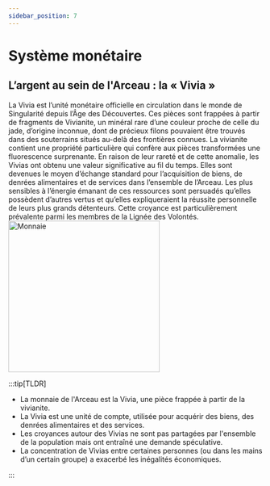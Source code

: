 ```yaml
---
sidebar_position: 7
---
```


# Système monétaire

## L’argent au sein de l'Arceau : la « Vivia »



<Columns>
  <Column>
La Vivia est l’unité monétaire officielle en circulation dans le monde de Singularité depuis l’Âge des Découvertes. Ces pièces sont frappées à partir de fragments de Vivianite, un minéral rare d’une couleur proche de celle du jade, d’origine inconnue, dont de précieux filons pouvaient être trouvés dans des souterrains situés au-delà des frontières connues. La vivianite contient une propriété particulière qui confère aux pièces transformées une fluorescence surprenante.
En raison de leur rareté et de cette anomalie, les Vivias ont obtenu une valeur significative au fil du temps. Elles sont devenues le moyen d’échange standard pour l’acquisition de biens, de denrées alimentaires et de services dans l’ensemble de l’Arceau.
Les plus sensibles à l’énergie émanant de ces ressources sont persuadés qu’elles possèdent d’autres vertus et qu’elles expliqueraient la réussite personnelle de leurs plus grands détenteurs. Cette croyance est particulièrement prévalente parmi les membres de la Lignée des Volontés.
  </Column>
    <Column className="col--4">
    <img src="/img/univers/currency.png" alt="Monnaie" width="300"/>
  </Column>
</Columns>

:::tip[TLDR]

- La monnaie de l'Arceau est la Vivia, une pièce frappée à partir de la vivianite.
- La Vivia est une unité de compte, utilisée pour acquérir des biens, des denrées alimentaires et des services.
- Les croyances autour des Vivias ne sont pas partagées par l'ensemble de la population mais ont entraîné une demande spéculative.
- La concentration de Vivias entre certaines personnes (ou dans les mains d’un certain groupe) a exacerbé les inégalités économiques.

:::